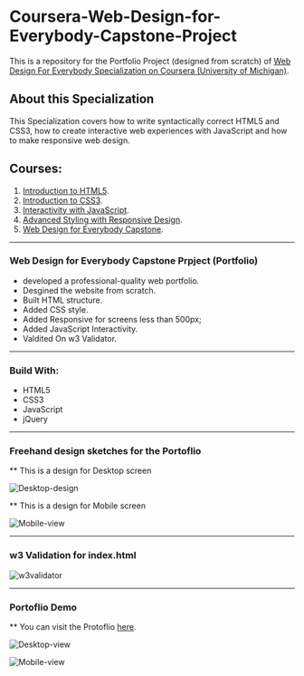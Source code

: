 # Coursera-Web-Design-for-Everybody-Capstone-Project
This is a repository for the Portfolio Project (designed from scratch) of [Web Design For Everybody Specialization on Coursera (University of Michigan)](https://www.coursera.org/specializations/web-design).

## About this Specialization
This Specialization covers how to write syntactically correct HTML5 and CSS3, how to create interactive web experiences with JavaScript and how to make responsive web design.

## Courses: 
1. [Introduction to HTML5](https://www.coursera.org/learn/html?specialization=web-design).
2. [Introduction to CSS3](https://www.coursera.org/learn/introcss?specialization=web-design).
3. [Interactivity with JavaScript](https://www.coursera.org/learn/javascript?specialization=web-design).
4. [Advanced Styling with Responsive Design](https://www.coursera.org/learn/responsivedesign?specialization=web-design).
5. [Web Design for Everybody Capstone](https://www.coursera.org/learn/web-design-project).

---

### Web Design for Everybody Capstone Prpject (Portfolio)
* developed a professional-quality web portfolio.
* Desgined the website from scratch.
* Built HTML structure.
* Added CSS style.
* Added Responsive for screens less than 500px;
* Added JavaScript Interactivity.
* Valdited On w3 Validator.

---

### Build With: 
* HTML5
* CSS3
* JavaScript
* jQuery

---

### Freehand design sketches for the Portoflio

** This is a design for Desktop screen

![Desktop-design](https://github.com/NohaaAa/Coursera-Web-Design-for-Everybody-Capstone-Project/blob/master/Designs/Desktop%20view.png)


** This is a design for Mobile screen


![Mobile-view](https://github.com/NohaaAa/Coursera-Web-Design-for-Everybody-Capstone-Project/blob/master/Designs/mobile%20view.png)

---

### w3 Validation for index.html
![w3validator](https://github.com/NohaaAa/Coursera-Web-Design-for-Everybody-Capstone-Project/blob/master/Validations/w3-validator.png)

---

### Portoflio Demo

** You can visit the Protoflio [here](https://noha-m.netlify.com/).


![Desktop-view](https://github.com/NohaaAa/Coursera-Web-Design-for-Everybody-Capstone-Project/blob/master/Screenshots/disktop-view.gif)


![Mobile-view](https://github.com/NohaaAa/Coursera-Web-Design-for-Everybody-Capstone-Project/blob/master/Screenshots/mobile-view.gif)



